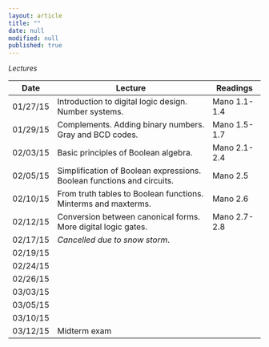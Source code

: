 ```yaml
---
layout: article
title: ""
date: null
modified: null
published: true
---
```


*Lectures*

Date | Lecture | Readings
--------- |---------- | --------- 
01/27/15 | Introduction to digital logic design. Number systems. | Mano 1.1-1.4
01/29/15 | Complements. Adding binary numbers. Gray and BCD codes. | Mano 1.5-1.7
02/03/15 | Basic principles of Boolean algebra. | Mano 2.1-2.4
02/05/15 | Simplification of Boolean expressions. Boolean functions and circuits. | Mano 2.5
02/10/15 | From truth tables to Boolean functions. Minterms and maxterms. | Mano 2.6
02/12/15 | Conversion between canonical forms. More digital logic gates.| Mano 2.7-2.8
02/17/15 | *Cancelled due to snow storm*.|
02/19/15 ||
02/24/15 ||
02/26/15 ||
03/03/15 ||
03/05/15 ||
03/10/15 ||
03/12/15 | Midterm exam
